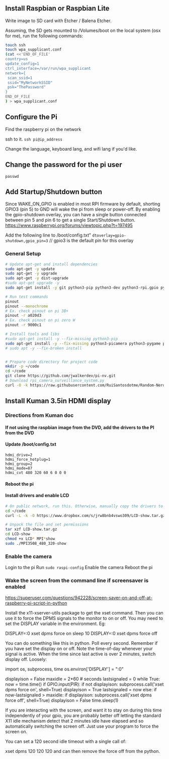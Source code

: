 #

## Install Raspbian or Raspbian Lite

Write image to SD card with Etcher / Balena Etcher.

Assuming, the SD gets mounted to /Volumes/boot on the local system (osx for me), run the following commands:
```bash
touch ssh
touch wpa_supplicant.conf
(cat <<'END_OF_FILE'
country=us
update_config=1
ctrl_interface=/var/run/wpa_supplicant
network={
 scan_ssid=1
 ssid="MyNetworkSSID"
 psk="ThePassword"
}
END_OF_FILE
) > wpa_supplicant.conf
```

## Configure the Pi

Find the raspberry pi on the network

ssh to it.
`ssh pi@ip_address`

Change the language, keyboard lang, and wifi lang if you'd like.

## Change the password for the pi user
`passwd`

## Add Startup/Shutdown button

Since WAKE_ON_GPIO is enabled in most RPI firmware by default, shorting GPIO3 (pin 5) to GND will wake the pi from sleep or power-off.  By enabling the gpio-shutdown overlay, you can have a single button connected between pin 5 and pin 6 to get a single Start/Shutdown button.
https://www.raspberrypi.org/forums/viewtopic.php?t=197495

Add the following line to /boot/config.txt"
`dtoverlay=gpio-shutdown,gpio_pin=3`  // gpio3 is the default pin for this overlay

### General Setup
```bash
# Update apt-get and install dependencies
sudo apt-get -y update
sudo apt-get -y upgrade
sudo apt-get -y dist-upgrade
#sudo apt-get upgrade -y
sudo apt-get install -y git python3-pip python3-dev python3-rpi.gpio python3-gpiozero

# Run test commands
pinout
pinout --monochrome
# Ex. check pinout on pi 3B+
pinout -r a020d3
# Ex. check pinout on pi zero W
pinout -r 9000c1

# Install tools and libs
#sudo apt-get install -y --fix-missing python3-pip
sudo apt-get install -y --fix-missing python3-picamera python3-pygame python3-opencv
# sudo apt -y --fix-broken install


# Prepare code directory for project code
mkdir -p ~/code
cd ~/code
git clone https://github.com/jwalkerdev/pi-nv.git
# Download rpi_camera_surveillance_system.py
curl -O -k https://raw.githubusercontent.com/RuiSantosdotme/Random-Nerd-Tutorials/master/Projects/rpi_camera_surveillance_system.py
```

## Install Kuman 3.5in HDMI display
### Directions from Kuman doc
#### If not using the raspbian image from the DVD, add the drivers to the PI from the DVD

#### Update /boot/config.txt
```
hdmi_drive=2
hdmi_force_hotplug=1
hdmi_group=2
hdmi_mode=87
hdmi_cvt 480 320 60 6 0 0 0
```

#### Reboot the pi

#### Install drivers and enable LCD

```bash
# On public network, run this. Otherwise, manually copy the drivers to the pi
cd ~/code
curl -L -k -O https://www.dropbox.com/s/jrw8bnb4vswo309/LCD-show.tar.gz

# Unpack the file and set permissions
tar xzf LCD-show.tar.gz
cd LCD-show
chmod +x LCD* MPI*show
sudo ./MPI3508_480_320-show
```

### Enable the camera

Login to the pi
Run `sudo raspi-config`
Enable the camera
Reboot the pi


### Wake the screen from the command line if screensaver is enabled
https://superuser.com/questions/942228/screen-saver-on-and-off-at-raspberry-pi-script-in-python

Install the x11-xserver-utils package to get the xset command. Then you can use it to force the DPMS signals to the monitor to on or off. You may need to set the DISPLAY variable in the environment. Eg:

DISPLAY=:0 xset dpms force on
sleep 10
DISPLAY=:0 xset dpms force off

You can do something like this in python. Poll every second. Remember if you have set the display on or off. Note the time-of-day whenever your signal is active. When the time since last active is over 2 minutes, switch display off. Loosely:

import os, subprocess, time
os.environ['DISPLAY'] = ":0"

displayison = False
maxidle = 2*60 # seconds
lastsignaled = 0
while True:
    now = time.time()
    if GPIO.input(PIR):
        if not displayison:
            subprocess.call('xset dpms force on', shell=True)
            displayison = True
        lastsignaled = now
    else:
        if now-lastsignaled > maxidle:
            if displayison:
                subprocess.call('xset dpms force off', shell=True)
                displayison = False
    time.sleep(1)

If you are interacting with the screen, and want it to stay on during this time independently of your gpio, you are probably better off letting the standard X11 idle mechanism detect that 2 minutes idle have elapsed and so automatically switching the screen off. Just use your program to force the screen on.

You can set a 120 second idle timeout with a single call of:

xset dpms 120 120 120
and can then remove the force off from the python.
